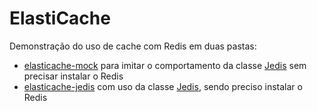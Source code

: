 # ElastiCache

Demonstração do uso de cache com Redis em duas pastas:

- [elasticache-mock](./elasticache-mock) para imitar o comportamento da classe [Jedis](https://github.com/redis/jedis) sem precisar instalar o Redis
- [elasticache-jedis](./elasticache-jedis) com uso da classe [Jedis](https://github.com/redis/jedis), sendo preciso instalar o Redis

